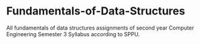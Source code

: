 # Fundamentals-of-Data-Structures

All fundamentals of data structures assignments of second year Computer Engineering Semester 3 Syllabus according to SPPU.
